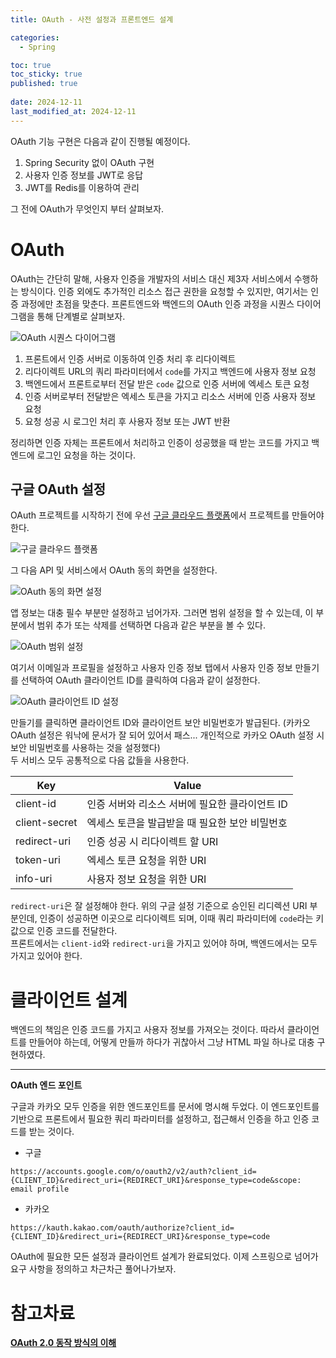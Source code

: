 ```yaml
---
title: OAuth - 사전 설정과 프론트엔드 설계

categories:
  - Spring

toc: true
toc_sticky: true
published: true
 
date: 2024-12-11
last_modified_at: 2024-12-11
---
```


OAuth 기능 구현은 다음과 같이 진행될 예정이다.

1. Spring Security 없이 OAuth 구현
2. 사용자 인증 정보를 JWT로 응답
3. JWT를 Redis를 이용하여 관리

그 전에 OAuth가 무엇인지 부터 살펴보자.

# OAuth

OAuth는 간단히 말해, 사용자 인증을 개발자의 서비스 대신 제3자 서비스에서 수행하는 방식이다. 인증 외에도 추가적인 리소스 접근 권한을 요청할 수 있지만, 여기서는 인증 과정에만 초점을 맞춘다. 프론트엔드와 백엔드의 OAuth 인증 과정을 시퀀스 다이어그램을 통해 단계별로 살펴보자.

![OAuth 시퀀스 다이어그램](/assets/images/oauth-01_01.png)

1. 프론트에서 인증 서버로 이동하여 인증 처리 후 리다이렉트
2. 리다이렉트 URL의 쿼리 파라미터에서 `code`를 가지고 백엔드에 사용자 정보 요청
3. 백엔드에서 프론트로부터 전달 받은 `code` 값으로 인증 서버에 엑세스 토큰 요청
4. 인증 서버로부터 전달받은 엑세스 토큰을 가지고 리소스 서버에 인증 사용자 정보 요청
5. 요청 성공 시 로그인 처리 후 사용자 정보 또는 JWT 반환

정리하면 인증 자체는 프론트에서 처리하고 인증이 성공했을 때 받는 코드를 가지고 백엔드에 로그인 요청을 하는 것이다.

## 구글 OAuth 설정

OAuth 프로젝트를 시작하기 전에 우선 [구글 클라우드 플랫폼](https://console.cloud.google.com/welcome)에서 프로젝트를 만들어야 한다.

![구글 클라우드 플랫폼](/assets/images/oauth-01_02.png)

그 다음 API 및 서비스에서 OAuth 동의 화면을 설정한다. 

![OAuth 동의 화면 설정](/assets/images/oauth-01_03.png)

앱 정보는 대충 필수 부분만 설정하고 넘어가자. 그러면 범위 설정을 할 수 있는데, 이 부분에서 범위 추가 또는 삭제를 선택하면 다음과 같은 부분을 볼 수 있다.

![OAuth 범위 설정](/assets/images/oauth-01_04.png)

여기서 이메일과 프로필을 설정하고 사용자 인증 정보 탭에서 사용자 인증 정보 만들기를 선택하여 OAuth 클라이언트 ID를 클릭하여 다음과 같이 설정한다.

![OAuth 클라이언트 ID 설정](/assets/images/oauth-01_05.png)

만들기를 클릭하면 클라이언트 ID와 클라이언트 보안 비밀번호가 발급된다. (카카오 OAuth 설정은 워낙에 문서가 잘 되어 있어서 패스... 개인적으로 카카오 OAuth 설정 시 보안 비밀번호를 사용하는 것을 설정했다)  
두 서비스 모두 공통적으로 다음 값들을 사용한다.

| Key           | Value                                                                      |
| ------------- | -------------------------------------------------------------------------- |
| client-id     | 인증 서버와 리소스 서버에 필요한 클라이언트 ID                             |
| client-secret | 엑세스 토큰을 발급받을 때 필요한 보안 비밀번호                             |
| redirect-uri  | 인증 성공 시 리다이렉트 할 URI  |
| token-uri     | 엑세스 토큰 요청을 위한 URI                                                |
| info-uri      | 사용자 정보 요청을 위한 URI                                                |

`redirect-uri`은 잘 설정해야 한다. 위의 구글 설정 기준으로 승인된 리디렉션 URI 부분인데, 인증이 성공하면 이곳으로 리다이렉트 되며, 이때 쿼리 파라미터에 `code`라는 키 값으로 인증 코드를 전달한다.  
프론트에서는 `client-id`와 `redirect-uri`을 가지고 있어야 하며, 백엔드에서는 모두 가지고 있어야 한다.

# 클라이언트 설계

백엔드의 책임은 인증 코드를 가지고 사용자 정보를 가져오는 것이다. 따라서 클라이언트를 만들어야 하는데, 어떻게 만들까 하다가 귀찮아서 그냥 HTML 파일 하나로 대충 구현하였다.

<script src="https://gist.github.com/sehako/9d083734ed9fef45e09b584af2e88ea0.js"></script>

---

**OAuth 엔드 포인트**

구글과 카카오 모두 인증을 위한 엔드포인트를 문서에 명시해 두었다. 이 엔드포인트를 기반으로 프론트에서 필요한 쿼리 파라미터를 설정하고, 접근해서 인증을 하고 인증 코드를 받는 것이다.

- 구글

```
https://accounts.google.com/o/oauth2/v2/auth?client_id={CLIENT_ID}&redirect_uri={REDIRECT_URI}&response_type=code&scope: email profile
```

- 카카오

```
https://kauth.kakao.com/oauth/authorize?client_id={CLIENT_ID}&redirect_uri={REDIRECT_URI}&response_type=code
```

OAuth에 필요한 모든 설정과 클라이언트 설계가 완료되었다. 이제 스프링으로 넘어가 요구 사항을 정의하고 차근차근 풀어나가보자.


# 참고차료

[**OAuth 2.0 동작 방식의 이해**](https://blog.naver.com/mds_datasecurity/222182943542)